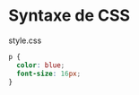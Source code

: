 <div w-full h-full>
    <div>
        <h1 w-70 pb-4 text-gradient-css font-mono text-2xl >Syntaxe de CSS</h1>
    </div>
    <div>
        <ListCustom
        listStyle="text-gradient-css"
        title="Sélecteurs, Propriétés et Valeurs"
        :list="[
            `Sélecteur: Cible les éléments HTML`,
            `Propriété: Aspect à styliser`,
            `Valeur: Style à appliquer`,
        ]"
        />
    </div>
    <div px-8>
        <p text-file-name>style.css</p>

```css
p {
  color: blue;
  font-size: 16px;
}
```
</div>
</div>

<!-- 
Voyons comment écrire du CSS. On utilise des sélecteurs pour cibler des éléments HTML, puis on spécifie des propriétés et des valeurs pour appliquer les styles. Par exemple, ici on change la couleur du texte en bleu et la taille de la police en 16 pixels.
-->
